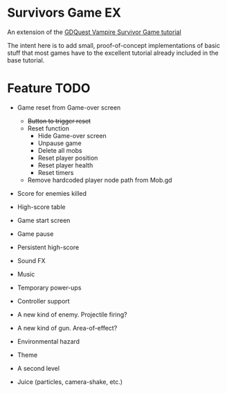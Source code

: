 # Survivors Game EX
An extension of the [GDQuest Vampire Survivor Game tutorial](https://www.youtube.com/watch?v=GwCiGixlqiU)

The intent here is to add small, proof-of-concept implementations of basic stuff that most games
have to the excellent tutorial already included in the base tutorial.

# Feature TODO
* Game reset from Game-over screen
	* ~~Button to trigger reset~~
	* Reset function
		* Hide Game-over screen
		* Unpause game
		* Delete all mobs
		* Reset player position
		* Reset player health
		* Reset timers
	* Remove hardcoded player node path from Mob.gd
	
* Score for enemies killed
* High-score table
* Game start screen
* Game pause
* Persistent high-score
* Sound FX
* Music
* Temporary power-ups
* Controller support
* A new kind of enemy. Projectile firing?
* A new kind of gun. Area-of-effect?
* Environmental hazard
* Theme
* A second level
* Juice (particles, camera-shake, etc.)
